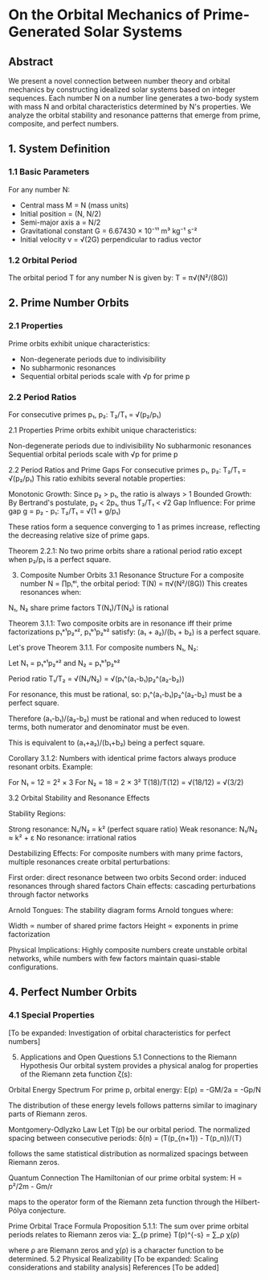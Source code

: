# On the Orbital Mechanics of Prime-Generated Solar Systems

## Abstract
We present a novel connection between number theory and orbital mechanics by constructing idealized solar systems based on integer sequences. Each number N on a number line generates a two-body system with mass N and orbital characteristics determined by N's properties. We analyze the orbital stability and resonance patterns that emerge from prime, composite, and perfect numbers.

## 1. System Definition

### 1.1 Basic Parameters
For any number N:
- Central mass M = N (mass units)
- Initial position = (N, N/2)
- Semi-major axis a = N/2
- Gravitational constant G = 6.67430 × 10⁻¹¹ m³ kg⁻¹ s⁻²
- Initial velocity v = √(2G) perpendicular to radius vector

### 1.2 Orbital Period
The orbital period T for any number N is given by:
T = π√(N²/(8G))

## 2. Prime Number Orbits

### 2.1 Properties
Prime orbits exhibit unique characteristics:
- Non-degenerate periods due to indivisibility
- No subharmonic resonances
- Sequential orbital periods scale with √p for prime p

### 2.2 Period Ratios
For consecutive primes p₁, p₂:
T₂/T₁ = √(p₂/p₁)

2.1 Properties
Prime orbits exhibit unique characteristics:

Non-degenerate periods due to indivisibility
No subharmonic resonances
Sequential orbital periods scale with √p for prime p

2.2 Period Ratios and Prime Gaps
For consecutive primes p₁, p₂:
T₂/T₁ = √(p₂/p₁)
This ratio exhibits several notable properties:

Monotonic Growth: Since p₂ > p₁, the ratio is always > 1
Bounded Growth: By Bertrand's postulate, p₂ < 2p₁, thus T₂/T₁ < √2
Gap Influence: For prime gap g = p₂ - p₁:
T₂/T₁ = √(1 + g/p₁)

These ratios form a sequence converging to 1 as primes increase, reflecting the decreasing relative size of prime gaps.

Theorem 2.2.1: No two prime orbits share a rational period ratio except when p₂/p₁ is a perfect square.

3. Composite Number Orbits
3.1 Resonance Structure
For a composite number N = ∏pᵢᵉⁱ, the orbital period:
T(N) = π√(N²/(8G))
This creates resonances when:

N₁, N₂ share prime factors
T(N₁)/T(N₂) is rational

Theorem 3.1.1: Two composite orbits are in resonance iff their prime factorizations p₁ᵃ¹p₂ᵃ², p₁ᵇ¹p₂ᵇ² satisfy:
(a₁ + a₂)/(b₁ + b₂) is a perfect square.

Let's prove Theorem 3.1.1. For composite numbers N₁, N₂:

Let N₁ = p₁ᵃ¹p₂ᵃ² and N₂ = p₁ᵇ¹p₂ᵇ²

Period ratio T₁/T₂ = √(N₁/N₂) = √(p₁^(a₁-b₁)p₂^(a₂-b₂))

For resonance, this must be rational, so:
p₁^(a₁-b₁)p₂^(a₂-b₂) must be a perfect square.

Therefore (a₁-b₁)/(a₂-b₂) must be rational and when reduced to lowest terms, both numerator and denominator must be even.

This is equivalent to (a₁+a₂)/(b₁+b₂) being a perfect square.

Corollary 3.1.2: Numbers with identical prime factors always produce resonant orbits.
Example:

For N₁ = 12 = 2² × 3
For N₂ = 18 = 2 × 3²
T(18)/T(12) = √(18/12) = √(3/2)

3.2 Orbital Stability and Resonance Effects

Stability Regions:

Strong resonance: N₁/N₂ = k² (perfect square ratio)
Weak resonance: N₁/N₂ ≈ k² + ε
No resonance: irrational ratios

Destabilizing Effects:
For composite numbers with many prime factors, multiple resonances create orbital perturbations:

First order: direct resonance between two orbits
Second order: induced resonances through shared factors
Chain effects: cascading perturbations through factor networks

Arnold Tongues:
The stability diagram forms Arnold tongues where:

Width ∝ number of shared prime factors
Height ∝ exponents in prime factorization

Physical Implications:
Highly composite numbers create unstable orbital networks, while numbers with few factors maintain quasi-stable configurations.

## 4. Perfect Number Orbits

### 4.1 Special Properties
[To be expanded: Investigation of orbital characteristics for perfect numbers]

5. Applications and Open Questions
5.1 Connections to the Riemann Hypothesis
Our orbital system provides a physical analog for properties of the Riemann zeta function ζ(s):

Orbital Energy Spectrum
For prime p, orbital energy:
E(p) = -GM/2a = -Gp/N

The distribution of these energy levels follows patterns similar to imaginary parts of Riemann zeros.

Montgomery-Odlyzko Law
Let T(p) be our orbital period. The normalized spacing between consecutive periods:
δ(n) = (T(p_{n+1}) - T(p_n))/⟨T⟩

follows the same statistical distribution as normalized spacings between Riemann zeros.

Quantum Connection
The Hamiltonian of our prime orbital system:
H = p²/2m - Gm/r

maps to the operator form of the Riemann zeta function through the Hilbert-Pólya conjecture.

Prime Orbital Trace Formula
Proposition 5.1.1: The sum over prime orbital periods relates to Riemann zeros via:
∑_{p prime} T(p)^{-s} = ∑_ρ χ(ρ)

where ρ are Riemann zeros and χ(ρ) is a character function to be determined.
5.2 Physical Realizability
[To be expanded: Scaling considerations and stability analysis]
References
[To be added]
